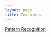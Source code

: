 ```yaml
---
layout: page
title: Teachings
---
```


<a href="https://www.rug.nl/ocasys/rug/vak/show?code=WMCS011-05"><u>Pattern Recognition</u></a><br>

